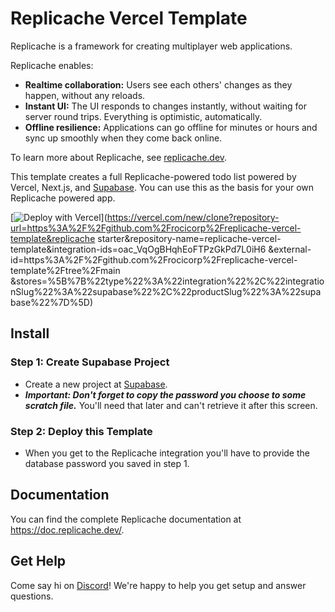 # Replicache Vercel Template

Replicache is a framework for creating multiplayer web applications.

Replicache enables:

* **Realtime collaboration:** Users see each others' changes as they happen, without any reloads.
* **Instant UI:** The UI responds to changes instantly, without waiting for server round trips. Everything is optimistic, automatically.
* **Offline resilience:** Applications can go offline for minutes or hours and sync up smoothly when they come back online.

To learn more about Replicache, see [replicache.dev](https://replicache.dev/).

This template creates a full Replicache-powered todo list powered by Vercel, Next.js, and [Supabase](https://supabase.com/). You can use this as the basis for your own Replicache powered app.

[![Deploy with Vercel](https://vercel.com/button)](https://vercel.com/new/clone?repository-url=https%3A%2F%2Fgithub.com%2Frocicorp%2Freplicache-vercel-template&replicache starter&repository-name=replicache-vercel-template&integration-ids=oac_VqOgBHqhEoFTPzGkPd7L0iH6
&external-id=https%3A%2F%2Fgithub.com%2Frocicorp%2Freplicache-vercel-template%2Ftree%2Fmain
&stores=%5B%7B%22type%22%3A%22integration%22%2C%22integrationSlug%22%3A%22supabase%22%2C%22productSlug%22%3A%22supabase%22%7D%5D)

## Install

### Step 1: Create Supabase Project

- Create a new project at [Supabase](https://supabase.com/).
- ***Important: Don't forget to copy the password you choose to some scratch file.*** You'll need that later and can't retrieve it after this screen.

### Step 2: Deploy this Template

- When you get to the Replicache integration you'll have to provide the database password you saved in step 1.

## Documentation

You can find the complete Replicache documentation at https://doc.replicache.dev/.

## Get Help

Come say hi on [Discord](https://discord.replicache.dev/)! We're happy to help you get setup and answer questions.
